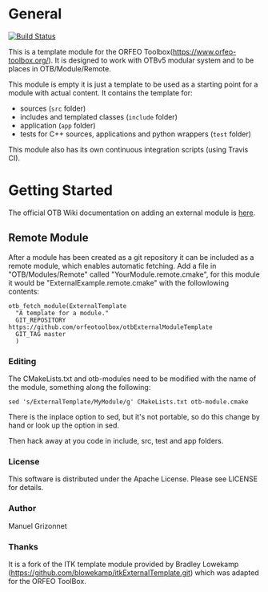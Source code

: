# General

[![Build Status](https://travis-ci.org/orfeotoolbox/remote-module-template.svg?branch=master)](https://travis-ci.org/orfeotoolbox/remote-module-template)

This is a template module for the ORFEO
Toolbox(https://www.orfeo-toolbox.org/). It is designed to work with OTBv5
modular system and to be places in OTB/Module/Remote.

This module is empty it is just a template to be used as a starting point for a
module with actual content. It contains the template for:

* sources (`src` folder)
* includes and templated classes (`include` folder)
* application (`app` folder)
* tests for C++ sources, applications and python wrappers (`test` folder)

This module also has its own continuous integration scripts (using Travis CI).

# Getting Started

The official OTB Wiki documentation on adding an external module is
[here](http://wiki.orfeo-toolbox.org/index.php/How_to_write_a_remote_module).

## Remote Module

After a module has been created as a git repository it can be included
as a remote module, which enables automatic fetching. Add a file in
"OTB/Modules/Remote" called "YourModule.remote.cmake", for this module
it would be "ExternalExample.remote.cmake" with the followlowing contents:

```
otb_fetch_module(ExternalTemplate
  "A template for a module."
  GIT_REPOSITORY https://github.com/orfeotoolbox/otbExternalModuleTemplate
  GIT_TAG master
  )
```

### Editing

The CMakeLists.txt and otb-modules need to be modified with the name of the
module, something along the following:

```
sed 's/ExternalTemplate/MyModule/g' CMakeLists.txt otb-module.cmake
```

There is the inplace option to sed, but it's not portable, so do this change by
hand or look up the option in sed.

Then hack away at you code in include, src, test and app folders.

### License

This software is distributed under the Apache License. Please see LICENSE for
details.

### Author

Manuel Grizonnet

### Thanks

It is a fork of the ITK template module provided by Bradley Lowekamp
(https://github.com/blowekamp/itkExternalTemplate.git) which was adapted for the
ORFEO ToolBox.
